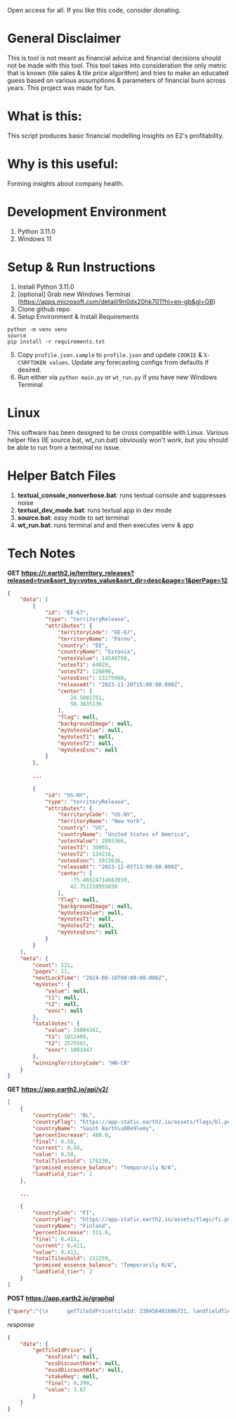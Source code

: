 Open access for all. If you like this code, consider donating.

# General Disclaimer
This is tool is not meant as financial advice and financial decisions should not be made with this tool. This tool takes into consideration the only metric that is known (tile sales & tile price algorithm) and tries to make an educated guess based on various assumptions & parameters of financial burn across years. This project was made for fun.

# What is this:
This script produces basic financial modelling insights on E2's profitability.

# Why is this useful:
Forming insights about company health.

# Development Environment
1) Python 3.11.0
2) Windows 11

# Setup & Run Instructions
1) Install Python 3.11.0
2) [optional] Grab new Windows Terminal (https://apps.microsoft.com/detail/9n0dx20hk701?hl=en-gb&gl=GB)
3) Clone github repo
4) Setup Environment & Install Requirements
```
python -m venv venv
source
pip install -r requirements.txt
```
5) Copy `profile.json.sample` to `profile.json` and update `COOKIE` & `X-CSRFTOKEN values`.  Update any forecasting configs from defaults if desired.
6) Run either via `python main.py` or `wt_run.py` if you have new Windows Terminal

# Linux
This software has been designed to be cross compatible with Linux. Various helper files (IE source.bat, wt_run.bat) obviously won't work, but you should be able to run from a terminal no issue. 

# Helper Batch Files
1) **textual_console_nonverbose.bat**: runs textual console and suppresses noise
2) **textual_dev_mode.bat**: runs textual app in dev mode
3) **source.bat**: easy mode to set terminal
4) **wt_run.bat**: runs terminal and and then executes venv & app

# Tech Notes
**GET https://r.earth2.io/territory_releases?released=true&sort_by=votes_value&sort_dir=desc&page=1&perPage=12**
```json
{
    "data": [
        {
            "id": "EE-67",
            "type": "territoryRelease",
            "attributes": {
                "territoryCode": "EE-67",
                "territoryName": "Pärnu",
                "country": "EE",
                "countryName": "Estonia",
                "votesValue": 14549708,
                "votesT1": 64029,
                "votesT2": 126690,
                "votesEsnc": 13275968,
                "releaseAt": "2023-11-20T15:00:00.000Z",
                "center": [
                    24.5081751,
                    58.3835136
                ],
                "flag": null,
                "backgroundImage": null,
                "myVotesValue": null,
                "myVotesT1": null,
                "myVotesT2": null,
                "myVotesEsnc": null
            }
        },
        
        ...

        {
            "id": "US-NY",
            "type": "territoryRelease",
            "attributes": {
                "territoryCode": "US-NY",
                "territoryName": "New York",
                "country": "US",
                "countryName": "United States of America",
                "votesValue": 2893366,
                "votesT1": 30865,
                "votesT2": 134216,
                "votesEsnc": 1913636,
                "releaseAt": "2023-12-05T13:00:00.000Z",
                "center": [
                    -75.46524714683039,
                    42.751210955038
                ],
                "flag": null,
                "backgroundImage": null,
                "myVotesValue": null,
                "myVotesT1": null,
                "myVotesT2": null,
                "myVotesEsnc": null
            }
        }
    ],
    "meta": {
        "count": 121,
        "pages": 11,
        "nextLockTime": "2024-08-16T00:00:00.000Z",
        "myVotes": {
            "value": null,
            "t1": null,
            "t2": null,
            "esnc": null
        },
        "totalVotes": {
            "value": 24004342,
            "t1": 1012489,
            "t2": 2575501,
            "esnc": 1001947
        },
        "winningTerritoryCode": "HN-CR"
    }
}
```


**GET https://app.earth2.io/api/v2/**
```json
[
    {
        "countryCode": "BL",
        "countryFlag": "https://app-static.earth2.io/assets/flags/bl.png",
        "countryName": "Saint Barth\u00e9lemy",
        "percentIncrease": 480.0,
        "final": 0.58,
        "current": 0.58,
        "value": 0.58,
        "totalTilesSold": 176230,
        "promised_essence_balance": "Temporarily N/A",
        "landfield_tier": 1
    },
    
    ...

    {
        "countryCode": "FI",
        "countryFlag": "https://app-static.earth2.io/assets/flags/fi.png",
        "countryName": "Finland",
        "percentIncrease": 311.0,
        "final": 0.411,
        "current": 0.411,
        "value": 0.411,
        "totalTilesSold": 212259,
        "promised_essence_balance": "Temporarily N/A",
        "landfield_tier": 2
    }
]
```

**POST https://app.earth2.io/graphql**
```json
{"query":"{\n      getTileIdPrice(tileId: 330456481606721, landfieldTier: 2)\n      {\n          essFinal,\n          essDiscountRate,\n          eusdDiscountRate,\n          stakeReq,\n          final,\n          value\n      }\n    }"}
```

_response_
```json
{
    "data": {
        "getTileIdPrice": {
            "essFinal": null,
            "essDiscountRate": null,
            "eusdDiscountRate": null,
            "stakeReq": null,
            "final": 0.299,
            "value": 3.87
        }
    }
}
```